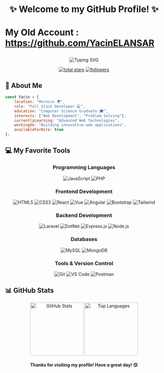 # <div align="center">✨ Welcome to my GitHub Profile! ✨</div>
# <p> My Old Account : https://github.com/YacinELANSAR</p>

<div align="center">
  <img src="https://readme-typing-svg.herokuapp.com?font=Fira+Code&weight=500&size=28&pause=1000&color=6C63FF&center=true&vCenter=true&width=435&lines=Hi%2C+I'm+Yacin+ELANSAR;Full+Stack+Developer;Always+Learning+New+Things" alt="Typing SVG" />
</div>

<p align="center">
  <a href="https://github.com/YacinELANSAR?tab=repositories&sort=stargazers">
    <img alt="total stars" title="Total stars on GitHub" src="https://custom-icon-badges.demolab.com/github/stars/YacinELANSAR?color=B8B92B&style=for-the-badge&labelColor=959532&logo=star"/></a>
  <a href="https://github.com/YacinELANSAR?tab=followers">
    <img alt="followers" title="Follow me on Github" src="https://custom-icon-badges.demolab.com/github/followers/YacinELANSAR?color=236ad3&labelColor=1155ba&style=for-the-badge&logo=person-add&label=Follow&logoColor=white"/></a>
 

## 🚀 About Me

```javascript
const Yacin = {
    location: "Morocco 🌍",
    role: "Full Stack Developer 💻",
    education: "Computer Science Graduate 🎓",
    interests: ["Web Development", "Problem Solving"],
    currentlyLearning: "Advanced Web Technologies",
    workingOn: "Building innovative web applications",
    availableForHire: true
};
```

## 💻 My Favorite Tools

<div align="center">

### Programming Languages

![JavaScript](https://img.shields.io/badge/JavaScript-%23F7DF1E.svg?style=for-the-badge&logo=javascript&logoColor=black)
![PHP](https://img.shields.io/badge/PHP-%23777BB4.svg?style=for-the-badge&logo=php&logoColor=white)

### Frontend Development
![HTML5](https://img.shields.io/badge/HTML5-%23E34F26.svg?style=for-the-badge&logo=html5&logoColor=white)
![CSS3](https://img.shields.io/badge/CSS3-%231572B6.svg?style=for-the-badge&logo=css3&logoColor=white)
![React](https://img.shields.io/badge/React-%2361DAFB.svg?style=for-the-badge&logo=react&logoColor=black)
![Vue](https://img.shields.io/badge/Vue-%2361DAFB.svg?style=for-the-badge&logo=vue&logoColor=black)
![Angular](https://img.shields.io/badge/Angular-%2361DAFB.svg?style=for-the-badge&logo=angular&logoColor=black)
![Bootstrap](https://img.shields.io/badge/Bootstrap-%237952B3.svg?style=for-the-badge&logo=bootstrap&logoColor=white)
![Tailwind](https://img.shields.io/badge/Tailwind_CSS-%2306B6D4.svg?style=for-the-badge&logo=tailwind-css&logoColor=white)

### Backend Development
![Laravel](https://img.shields.io/badge/Laravel-%23FF2D20.svg?style=for-the-badge&logo=laravel&logoColor=white)
![DotNet](https://img.shields.io/badge/DotNet-%23FF2D20.svg?style=for-the-badge&logo=dotnet&logoColor=white)
![Express.js](https://img.shields.io/badge/Express.js-%23000000.svg?style=for-the-badge&logo=express&logoColor=white)
![Node.js](https://img.shields.io/badge/Node.js-%23339933.svg?style=for-the-badge&logo=node.js&logoColor=white)

### Databases
![MySQL](https://img.shields.io/badge/MySQL-%234479A1.svg?style=for-the-badge&logo=mysql&logoColor=white)
![MongoDB](https://img.shields.io/badge/MongoDB-%234ea94b.svg?style=for-the-badge&logo=mongodb&logoColor=white)

### Tools & Version Control
![Git](https://img.shields.io/badge/Git-%23F05033.svg?style=for-the-badge&logo=git&logoColor=white)
![VS Code](https://img.shields.io/badge/VS%20Code-%23007ACC.svg?style=for-the-badge&logo=visual-studio-code&logoColor=white)
![Postman](https://img.shields.io/badge/Postman-%23FF6C37.svg?style=for-the-badge&logo=postman&logoColor=white)

</div>

## 📊 GitHub Stats

<div align="center">
  <img src="https://github-readme-stats.vercel.app/api?username=YacinELANSAR&show_icons=true&theme=tokyonight&hide_border=true&bg_color=1A1B27&icon_color=6C63FF&text_color=ffffff" alt="GitHub Stats" height="170"/>
  <img src="https://github-readme-stats.vercel.app/api/top-langs/?username=YacinELANSAR&layout=compact&theme=tokyonight&hide_border=true&bg_color=1A1B27&text_color=ffffff" alt="Top Languages" height="170"/>
</div>





<br/>


<div align="center">
  <b>Thanks for visiting my profile! Have a great day! 😊</b>
</div>
